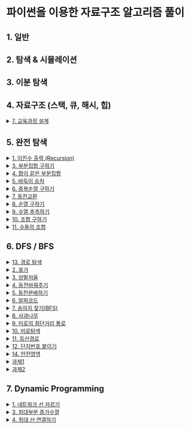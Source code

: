 # 파이썬을 이용한 자료구조 알고리즘 풀이


## 1. 일반 


## 2. 탐색 & 시뮬레이션 

## 3. 이분 탐색 

## 4. 자료구조 (스택, 큐, 해시, 힙) 
  <details>
  <summary><a href="https://github.com/jacim3/PythonAlgorithm/blob/master/4.%20%EC%8A%A4%ED%83%9D%2C%20%ED%81%90%2C%20%ED%95%B4%EC%8B%9C%2C%20%ED%9E%99/7.%20%EA%B5%90%EC%9C%A1%EA%B3%BC%EC%A0%95%20%EC%84%A4%EA%B3%84/AA.py"> 7. 교육과정 설계 </a> </summary>

<img width="509" alt="image" src="https://user-images.githubusercontent.com/60813834/163802432-a9a7271d-8041-45ee-9298-84d57229bfc3.png">
  </details>
  
## 5. 완전 탐색 

  <details>
  <summary><a href="https://github.com/jacim3/PythonAlgorithm/blob/master/5.%20%EC%99%84%EC%A0%84%20%ED%83%90%EC%83%89/1.%20%EC%9E%AC%EA%B7%80%ED%95%A8%EC%88%98%EB%9E%80(%EC%9D%B4%EC%A7%84%EC%88%98%EC%B6%9C%EB%A0%A5)/AA.py"> 1. 이진수 출력 (Recursion) </a> </summary>

<img width="520" alt="image" src="https://user-images.githubusercontent.com/60813834/163803755-00a8f9be-8c4f-4a60-a3d2-902a1b3b2b3a.png">
  </details>
  
  <details>
  <summary><a href="https://github.com/jacim3/PythonAlgorithm/blob/master/5.%20%EC%99%84%EC%A0%84%20%ED%83%90%EC%83%89/3.%20%EB%B6%80%EB%B6%84%EC%A7%91%ED%95%A9%20%EA%B5%AC%ED%95%98%EA%B8%B0/AA.py">3. 부분집합 구하기 </a> </summary>

![image](https://user-images.githubusercontent.com/60813834/163803782-a7f2a719-a2c1-4c7d-aaa1-ba68c240f57a.png)
  </details>
  
  <details>
  <summary><a href="https://github.com/jacim3/PythonAlgorithm/blob/master/5.%20%EC%99%84%EC%A0%84%20%ED%83%90%EC%83%89/4.%20%ED%95%A9%EC%9D%B4%20%EA%B0%99%EC%9D%80%20%EB%B6%80%EB%B6%84%EC%A7%91%ED%95%A9/AA.py"> 4. 합이 같은 부분집합 </a> </summary>

<img width="528" alt="image" src="https://user-images.githubusercontent.com/60813834/163803809-2016b7d6-7044-463d-9f6e-46b05ec99b36.png">
  </details>
  
  <details>
  <summary><a href="https://github.com/jacim3/PythonAlgorithm/blob/master/5.%20%EC%99%84%EC%A0%84%20%ED%83%90%EC%83%89/5.%20%EB%B0%94%EB%91%91%EC%9D%B4%20%EC%8A%B9%EC%B0%A8/AA.py"> 5. 바둑이 승차 </a> </summary>

<img width="502" alt="image" src="https://user-images.githubusercontent.com/60813834/163803832-cb91e117-a682-45c5-ac67-896f39a6476b.png">
  </details>
  
  <details>
  <summary><a href="https://github.com/jacim3/PythonAlgorithm/blob/master/5.%20%EC%99%84%EC%A0%84%20%ED%83%90%EC%83%89/6.%20%EC%A4%91%EB%B3%B5%EC%88%9C%EC%97%B4%20%EA%B5%AC%ED%95%98%EA%B8%B0/AA.py"> 6. 중복순열 구하기 </a> </summary>

<img width="512" alt="image" src="https://user-images.githubusercontent.com/60813834/163803851-f477e28c-601b-4c6b-a290-ecea62035986.png">
  </details>
  
  <details>
  <summary><a href="https://github.com/jacim3/PythonAlgorithm/blob/master/5.%20%EC%99%84%EC%A0%84%20%ED%83%90%EC%83%89/7.%20%EB%8F%99%EC%A0%84%EA%B5%90%ED%99%98/AA.py"> 7. 동전교환 </a> </summary>

<img width="521" alt="image" src="https://user-images.githubusercontent.com/60813834/163803875-0a587d76-3a95-45ad-afb6-357d5d55c147.png">
  </details>
  
  <details>
  <summary><a href="https://github.com/jacim3/PythonAlgorithm/blob/master/5.%20%EC%99%84%EC%A0%84%20%ED%83%90%EC%83%89/8.%20%EC%88%9C%EC%97%B4%20%EA%B5%AC%ED%95%98%EA%B8%B0/AA.py"> 8. 순열 구하기 </a> </summary>

<img width="509" alt="image" src="https://user-images.githubusercontent.com/60813834/163803897-2389d90b-3fb6-4d65-921f-bc4d89a37c81.png">
  </details>
  
  <details>
  <summary><a href="https://github.com/jacim3/PythonAlgorithm/blob/master/5.%20%EC%99%84%EC%A0%84%20%ED%83%90%EC%83%89/9.%20%EC%88%98%EC%97%B4%20%EC%B6%94%EC%B8%A1%ED%95%98%EA%B8%B0/AA.py"> 9. 수열 추측하기 </a> </summary>

<img width="524" alt="image" src="https://user-images.githubusercontent.com/60813834/163803913-3d1f0ab1-8211-44ad-8e99-61118c8b7a41.png">
  </details>
  
  <details>
  <summary><a href="https://github.com/jacim3/PythonAlgorithm/blob/master/5.%20%EC%99%84%EC%A0%84%20%ED%83%90%EC%83%89/10.%20%EC%A1%B0%ED%95%A9%20%EA%B5%AC%ED%95%98%EA%B8%B0/AA.py"> 10. 조합 구하기 </a> </summary>

<img width="513" alt="image" src="https://user-images.githubusercontent.com/60813834/163803926-a609cc04-171b-4494-b46b-60afda920780.png">
  </details>
  
  <details>
  <summary><a href="https://github.com/jacim3/PythonAlgorithm/blob/master/5.%20%EC%99%84%EC%A0%84%20%ED%83%90%EC%83%89/11.%20%EC%88%98%EB%93%A4%EC%9D%98%20%EC%A1%B0%ED%95%A9/AA.py"> 11. 수들의 조합 </a> </summary>

<img width="515" alt="image" src="https://user-images.githubusercontent.com/60813834/163803943-db6c7763-20fe-42be-8c7c-02692788c1bf.png">
  </details>

## 6. DFS / BFS 

  <details>
  <summary><a href="https://github.com/jacim3/PythonAlgorithm/blob/master/5.%20%EC%99%84%EC%A0%84%20%ED%83%90%EC%83%89/15.%20%EA%B2%BD%EB%A1%9C%ED%83%90%EC%83%89/AA.py"> 13. 경로 탐색 </a> </summary>

<img width="509" alt="image" src="https://user-images.githubusercontent.com/60813834/163804004-85247626-cae9-4c62-99b1-1b1903773f19.png">
  </details>
  
  
  
  <details>
  <summary><a href="https://github.com/jacim3/PythonAlgorithm/blob/master/6.%20DFS%26BFS/2.%20%ED%9C%B4%EA%B0%80/AA.py">2. 휴가 </a> </summary>

<img width="386" alt="image" src="https://user-images.githubusercontent.com/60813834/163800487-b7fcf71d-0028-4160-9c69-c3b357914ab9.png">
  </details>
  
  
  <details>
  <summary><a href="https://github.com/jacim3/PythonAlgorithm/blob/master/6.%20DFS%26BFS/3.%20%EC%96%91%ED%8C%94%EC%A0%80%EC%9A%B8/AA.py">3. 양팔저울 </a> </summary>

<img width="407" alt="image" src="https://user-images.githubusercontent.com/60813834/163801697-f4192b6f-000a-47cf-b1c8-b029f3042be7.png">
  </details>
  
  
  <details>
  <summary><a href="https://github.com/jacim3/PythonAlgorithm/blob/master/6.%20DFS%26BFS/4.%20%EB%8F%99%EC%A0%84%EB%B0%94%EA%BF%94%EC%A3%BC%EA%B8%B0/AA.py">4. 동전바꿔주기 </a> </summary>

<img width="401" alt="image" src="https://user-images.githubusercontent.com/60813834/163801747-0e718559-972e-40ad-87ab-4d1ace55758d.png">
  </details>
  
  
  <details>
  <summary><a href="https://github.com/jacim3/PythonAlgorithm/blob/master/6.%20DFS%26BFS/5.%20%EB%8F%99%EC%A0%84%EB%B6%84%EB%B0%B0%ED%95%98%EA%B8%B0/AA.py">5. 동전분배하기 </a> </summary>

<img width="397" alt="image" src="https://user-images.githubusercontent.com/60813834/163801780-51720b26-9d95-4dba-a642-a6707c17784e.png">
  </details>
  
  
  <details>
  <summary><a href="https://github.com/jacim3/PythonAlgorithm/blob/master/6.%20DFS%26BFS/6.%20%EC%95%8C%ED%8C%8C%EC%BD%94%EB%93%9C/AA.py">6. 알파코드 </a> </summary>

<img width="389" alt="image" src="https://user-images.githubusercontent.com/60813834/163801805-48830648-2e45-4a59-858d-39b72aeb5d63.png">
  </details>
  
  
  <details>
  <summary><a href="https://github.com/jacim3/PythonAlgorithm/blob/master/6.%20DFS%26BFS/7.%20%EC%86%A1%EC%95%84%EC%A7%80%20%EC%B0%BE%EA%B8%B0/SAA.py">7. 송아지 찾기(BFS) </a> </summary>

<img width="400" alt="image" src="https://user-images.githubusercontent.com/60813834/163801837-5ddfe5b6-fe46-4fb8-9bd9-d5cee617c333.png">
  </details>
  
  
  <details>
  <summary><a href="https://github.com/jacim3/PythonAlgorithm/blob/master/6.%20DFS%26BFS/8.%20%EC%82%AC%EA%B3%BC%EB%82%98%EB%AC%B4/AA.py">8. 사과나무 </a> </summary>

<img width="385" alt="image" src="https://user-images.githubusercontent.com/60813834/163801869-922969bf-8593-4e16-b060-1f9805cb7d50.png">
  </details>
  
  
  <details>
  <summary><a href="https://github.com/jacim3/PythonAlgorithm/blob/master/6.%20DFS%26BFS/9.%20%EB%AF%B8%EB%A1%9C%EC%9D%98%20%EC%B5%9C%EB%8B%A8%EA%B1%B0%EB%A6%AC%20%ED%86%B5%EB%A1%9C/AA.py">9. 미로의 최단거리 통로 </a> </summary>

<img width="383" alt="image" src="https://user-images.githubusercontent.com/60813834/163801892-172564d8-9774-4326-a81d-f03b5382f44e.png">
  </details>
  
  
  <details>
  <summary><a href="https://github.com/jacim3/PythonAlgorithm/blob/master/6.%20DFS%26BFS/10.%20%EB%AF%B8%EB%A1%9C%ED%83%90%EC%83%89/AA.py">10. 미로탐색 </a> </summary>

<img width="380" alt="image" src="https://user-images.githubusercontent.com/60813834/163801913-7a9f2ed9-fe29-4732-84a0-7614e8a1db75.png">
  </details>
  
  <details>
  <summary><a href="https://github.com/jacim3/PythonAlgorithm/blob/master/6.%20DFS%26BFS/11.%20%EB%93%B1%EC%82%B0%EA%B2%BD%EB%A1%9C/AA.py">11. 등산경로 </a> </summary>

<img width="390" alt="image" src="https://user-images.githubusercontent.com/60813834/163801930-83d035de-4f73-4892-8981-f6f5c05bc6b2.png">
  </details>
  
  <details>
  <summary><a href="https://github.com/jacim3/PythonAlgorithm/blob/master/6.%20DFS%26BFS/12.%20%EB%8B%A8%EC%A7%80%EB%B2%88%ED%98%B8%EB%B6%99%EC%9D%B4%EA%B8%B0/AA.py">12. 단지번호 붙이기 </a> </summary>

<img width="398" alt="image" src="https://user-images.githubusercontent.com/60813834/163801958-11f4af2b-3b37-4d5d-adc3-06367e53dfa1.png">
  </details>
  
  
  <details>
  <summary><a href="https://github.com/jacim3/PythonAlgorithm/blob/master/6.%20DFS%26BFS/14.%20%EC%95%88%EC%A0%84%EC%98%81%EC%97%AD/AA.py">14. 안전영역 </a> </summary>

<img width="377" alt="image" src="https://user-images.githubusercontent.com/60813834/163801983-9c6241db-f063-4420-b457-2b3cbd735a56.png">
  <img width="382" alt="image" src="https://user-images.githubusercontent.com/60813834/163802003-cdedafa7-febb-42c5-9afd-ffd073ea4e49.png">

  </details>
  
  
  
  <details>
  <summary><a href="https://github.com/jacim3/PythonAlgorithm/blob/master/8.%20etc/Assignment1.py ">과제1</a> </summary>
  
  <img width="467" alt="image" src="https://user-images.githubusercontent.com/60813834/163799878-9ee7cbd0-2285-4350-854f-82522761d7fd.png">
  </details>
  
  <details>
  <summary><a href="https://github.com/jacim3/PythonAlgorithm/blob/master/8.%20etc/Assignment2.py ">과제2</a></summary>
  
  <img width="428" alt="image" src="https://user-images.githubusercontent.com/60813834/163800187-9f318e3b-9fcf-476d-be53-7681446ac060.png">
  <img width="427" alt="image" src="https://user-images.githubusercontent.com/60813834/163800223-222fad91-f379-43e2-b1fc-e4ba573b8aa1.png">
  </details>
  

## 7. Dynamic Programming 

  <details>
  <summary><a href="https://github.com/jacim3/PythonAlgorithm/blob/master/7.%20DynamicProgramming/1%2C%202.%20%EB%84%A4%ED%8A%B8%EC%9B%8C%ED%81%AC%20%EC%84%A0%20%EC%9E%90%EB%A5%B4%EA%B8%B0/AA.py">1. 네트워크 선 자르기</a></summary>
  
<img width="520" alt="image" src="https://user-images.githubusercontent.com/60813834/163802883-568873d6-29b0-4039-b973-9e10d8d009c1.png">
  </details>
  
  <details>
  <summary><a href="https://github.com/jacim3/PythonAlgorithm/blob/master/7.%20DynamicProgramming/4.%20%EC%B5%9C%EB%8C%80%EB%B6%80%EB%B6%84%EC%A6%9D%EA%B0%80%EC%88%98%EC%97%B4/AA.py">3. 최대부분 증가수열</a></summary>
  
<img width="534" alt="image" src="https://user-images.githubusercontent.com/60813834/163802924-b2a036f1-aa11-48de-aebb-b3cc2f08b2da.png">
  </details>
  
  <details>
  <summary><a href="https://github.com/jacim3/PythonAlgorithm/tree/master/7.%20DynamicProgramming/5.%20%EC%B5%9C%EB%8C%80%20%EC%84%A0%20%EC%97%B0%EA%B2%B0%ED%95%98%EA%B8%B0">4. 최대 선 연결하기</a></summary>
  
<img width="398" alt="image" src="https://user-images.githubusercontent.com/60813834/163802957-43645f0a-0b3a-4917-a887-0d5a9c0c0940.png">
  </details>


